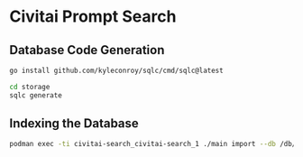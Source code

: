 # Civitai Prompt Search

## Database Code Generation

```bash
go install github.com/kyleconroy/sqlc/cmd/sqlc@latest
```

```bash
cd storage
sqlc generate
```

## Indexing the Database

```bash
podman exec -ti civitai-search_civitai-search_1 ./main import --db /db/database.sqlite --sort "Most Reactions" --time-frame "AllTime"
```
